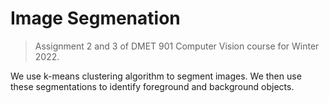 # Image Segmenation

> Assignment 2 and 3 of DMET 901 Computer Vision course for Winter 2022.

We use k-means clustering algorithm to segment images. We then use these segmentations to identify foreground and background objects.



